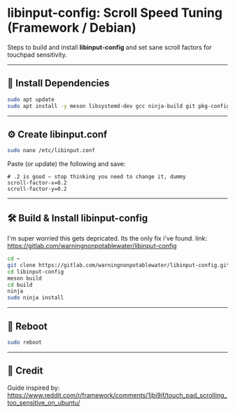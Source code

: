 # libinput-config: Scroll Speed Tuning (Framework / Debian)

Steps to build and install **libinput-config** and set sane scroll factors for touchpad sensitivity.

---

## 🧰 Install Dependencies

```bash
sudo apt update
sudo apt install -y meson libsystemd-dev gcc ninja-build git pkg-config libinput-dev
```

---

## ⚙️ Create libinput.conf

```bash
sudo nano /etc/libinput.conf
```

Paste (or update) the following and save:

```
# .2 is good — stop thinking you need to change it, dummy
scroll-factor-x=0.2
scroll-factor-y=0.2
```

---

## 🛠️ Build & Install libinput-config

I'm super worried this gets depricated. Its the only fix i've found.
link: https://gitlab.com/warningnonpotablewater/libinput-config

```bash
cd ~
git clone https://gitlab.com/warningnonpotablewater/libinput-config.git
cd libinput-config
meson build
cd build
ninja
sudo ninja install
```

---

## 🔁 Reboot

```bash
sudo reboot
```

---

## 🙌 Credit

Guide inspired by:  
https://www.reddit.com/r/framework/comments/1jbi9if/touch_pad_scrolling_too_sensitive_on_ubuntu/
